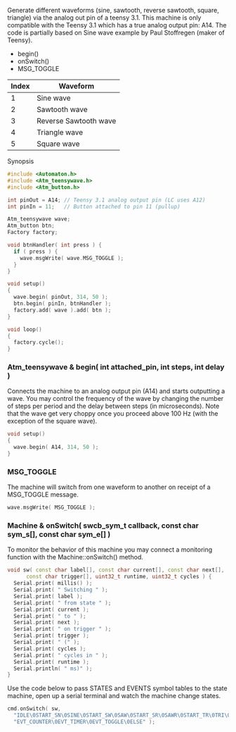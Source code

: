 Generate different waveforms (sine, sawtooth, reverse sawtooth, square, triangle) via the analog out pin of a teensy 3.1. This machine is only compatible with the Teensy 3.1 which has a true analog output pin: A14. The code is partially based on Sine wave example by Paul Stoffregen (maker of Teensy).

* begin()
* onSwitch()
* MSG_TOGGLE

Index | Waveform
------------ | -------------
1 | Sine wave
2 | Sawtooth wave
3 | Reverse Sawtooth wave
4 | Triangle wave
5 | Square wave

Synopsis

```c++
#include <Automaton.h>
#include <Atm_teensywave.h>
#include <Atm_button.h>

int pinOut = A14; // Teensy 3.1 analog output pin (LC uses A12)
int pinIn = 11;   // Button attached to pin 11 (pullup)

Atm_teensywave wave;
Atm_button btn;
Factory factory;

void btnHandler( int press ) {
  if ( press ) {
    wave.msgWrite( wave.MSG_TOGGLE );
  }
}

void setup()
{
  wave.begin( pinOut, 314, 50 ); 
  btn.begin( pinIn, btnHandler );
  factory.add( wave ).add( btn );
}

void loop()
{
  factory.cycle();
}
```

### Atm_teensywave & begin( int attached_pin, int steps, int delay ) ###

Connects the machine to an analog output pin (A14) and starts outputting a wave. You may control the frequency of the wave by changing the number of steps per period and the delay between steps (in microseconds). Note that the wave get very choppy once you proceed above 100 Hz (with the exception of the square wave).

```c++
void setup()
{
  wave.begin( A14, 314, 50 ); 
}
```

### MSG_TOGGLE ###

The machine will switch from one waveform to another on receipt of a MSG_TOGGLE message.

```c++
wave.msgWrite( MSG_TOGGLE );
```


### Machine & onSwitch( swcb_sym_t callback, const char sym_s[], const char sym_e[] ) ###

To monitor the behavior of this machine you may connect a monitoring function with the Machine::onSwitch() method. 

```c++
void sw( const char label[], const char current[], const char next[], 
      const char trigger[], uint32_t runtime, uint32_t cycles ) {
  Serial.print( millis() );
  Serial.print( " Switching " );
  Serial.print( label );
  Serial.print( " from state " );
  Serial.print( current );
  Serial.print( " to " );
  Serial.print( next );
  Serial.print( " on trigger " );
  Serial.print( trigger );
  Serial.print( " (" );
  Serial.print( cycles );
  Serial.print( " cycles in " );
  Serial.print( runtime );
  Serial.println( " ms)" );
}
```

Use the code below to pass STATES and EVENTS symbol tables to the state machine, open up a serial terminal and watch the machine change states. 

```c++
cmd.onSwitch( sw, 
  "IDLE\0START_SN\0SINE\0START_SW\0SAW\0START_SR\0SAWR\0START_TR\0TRI\0START_SQ\0SQON\0SQOFF",
  "EVT_COUNTER\0EVT_TIMER\0EVT_TOGGLE\0ELSE" );
```

